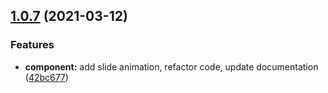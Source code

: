 ## [1.0.7](https://github.com/therunninghub/vue-drawer/compare/v1.0.6...v1.0.7) (2021-03-12)

### Features

* **component:** add slide animation, refactor code, update documentation ([42bc677](https://github.com/therunninghub/vue-drawer/commit/42bc67787a101f1e3d40a1b75dbe09afd2987ad1))
